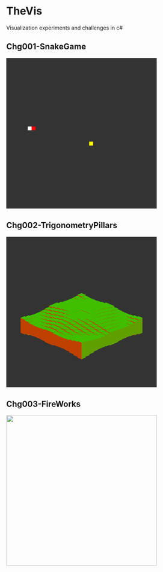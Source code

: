 # TheVis
Visualization experiments and challenges in c#

## Chg001-SnakeGame
<img src="Demos/Chg001-SnakeGame.gif" width="400" height="400">

## Chg002-TrigonometryPillars
<img src="Demos/Chg002-TrigonometryPillars.gif" width="400" height="400">

## Chg003-FireWorks
<img src="Demos/Chg003-FireWorks.gif" width="400" height="400">
